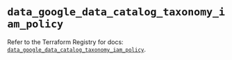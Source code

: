# `data_google_data_catalog_taxonomy_iam_policy`

Refer to the Terraform Registry for docs: [`data_google_data_catalog_taxonomy_iam_policy`](https://registry.terraform.io/providers/hashicorp/google/6.31.0/docs/data-sources/data_catalog_taxonomy_iam_policy).
